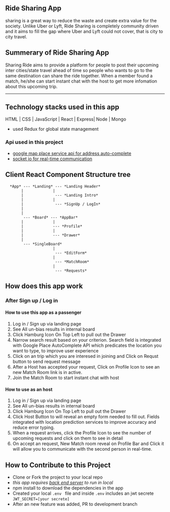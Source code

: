 ## Ride Sharing App
 sharing is a great way to reduce the waste and create extra value for the society. Unlike Uber or Lyft, Ride Sharing is completely community driven and it aims to fill the gap where Uber and Lyft could not cover, that is city to city travel.
 
## Summerary of Ride Sharing App
  Sharing Ride aims to provide a platform for people to post their upcoming inter cities/state travel ahead of time so people who wants to go to the same destination can share the ride together. When a member found a match, he/she can start instant chat with the host to get more infomation about this upcoming trip.

***


## Technology stacks used in this app

   HTML | CSS | JavaScript | React | Express| Node | Mongo
 
   * used Redux for global state management
   
   ### Api used in this project

   * [google map place service api for address auto-complete](https://developers.google.com/places/javascript/)
   * [socket io for real-time communication](https://github.com/socketio/socket.io)
   
 
 
## Client React Component Structure tree
```
  *App* --- *Landing* --- *Landing Header*
       |             |
       |              --- *Landing Intro*
       |             |
       |              --- *SignUp / LogIn*
       |
       |
        --- *Board* --- *AppBar*
       |             |
       |             --- *Profile*     
       |             |                
       |             --- *Drawer*
       |
        --- *SingleBoard*
                     |
                      --- *EditForm*
                     |
                      --- *MatchRoom*
                     |
                      --- *Requests*
   ```                
   
 ## How does this app work
   ### After Sign up / Log in
   #### How to use this app as a passenger
   1. Log in / Sign up via landing page
   2. See All un-bias results in internal board
   3. Click Hamburg Icon On Top Left to pull out the Drawer
   4. Narrow search result based on your criterion. Search field is integrated with Google Place AutoComplete API which predicates the location you want to type, to improve user experience
   5. Click on an trip which you are interesed in joining and Click on Requst button to send request message
   6. After a Host has accepted your request, Click on Profile Icon to see an new Match Room link is in active.
   7. Join the Match Room to start instant chat with host
   
   #### How to use as an host
   1. Log in / Sign up via landing page
   2. See All un-bias results in internal board
   3. Click Hamburg Icon On Top Left to pull out the Drawer
   4. Click Host Button to will reveal an empty form needed to fill out. Fields integrated with location prediction services to improve accuracy and reduce error typing.
   5. When a request arrives, click the Profile Icon to see the number of upcoming requests and click on them to see in detail
   6. On accept an request, New Match room reveal on Profile Bar and Click it will allow you to communicate with the second person in real-time.
   
## How to Contribute to this Project
 * Clone or Fork the project to your local repo
 * *this app requires [back end server](https://github.com/540376482yzb/intercity_ride_share_server) to run in local*
 * npm install to download the dependencies in the app
 * Created your local `.env ` file and inside `.env` includes an jwt secrete `JWT_SECRET=[your secrete]` 
 * After an new feature was added, PR to development branch
  
